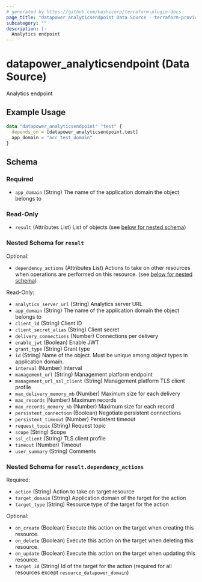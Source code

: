 ```yaml
---
# generated by https://github.com/hashicorp/terraform-plugin-docs
page_title: "datapower_analyticsendpoint Data Source - terraform-provider-datapower"
subcategory: ""
description: |-
  Analytics endpoint
---
```


# datapower_analyticsendpoint (Data Source)

Analytics endpoint

## Example Usage

```terraform
data "datapower_analyticsendpoint" "test" {
  depends_on = [datapower_analyticsendpoint.test]
  app_domain = "acc_test_domain"
}
```

<!-- schema generated by tfplugindocs -->
## Schema

### Required

- `app_domain` (String) The name of the application domain the object belongs to

### Read-Only

- `result` (Attributes List) List of objects (see [below for nested schema](#nestedatt--result))

<a id="nestedatt--result"></a>
### Nested Schema for `result`

Optional:

- `dependency_actions` (Attributes List) Actions to take on other resources when operations are performed on this resource. (see [below for nested schema](#nestedatt--result--dependency_actions))

Read-Only:

- `analytics_server_url` (String) Analytics server URL
- `app_domain` (String) The name of the application domain the object belongs to
- `client_id` (String) Client ID
- `client_secret_alias` (String) Client secret
- `delivery_connections` (Number) Connections per delivery
- `enable_jwt` (Boolean) Enable JWT
- `grant_type` (String) Grant type
- `id` (String) Name of the object. Must be unique among object types in application domain.
- `interval` (Number) Interval
- `management_url` (String) Management platform endpoint
- `management_url_ssl_client` (String) Management platform TLS client profile
- `max_delivery_memory_mb` (Number) Maximum size for each delivery
- `max_records` (Number) Maximum records
- `max_records_memory_kb` (Number) Maximum size for each record
- `persistent_connection` (Boolean) Negotiate persistent connections
- `persistent_timeout` (Number) Persistent timeout
- `request_topic` (String) Request topic
- `scope` (String) Scope
- `ssl_client` (String) TLS client profile
- `timeout` (Number) Timeout
- `user_summary` (String) Comments

<a id="nestedatt--result--dependency_actions"></a>
### Nested Schema for `result.dependency_actions`

Required:

- `action` (String) Action to take on target resource
- `target_domain` (String) Application domain of the target for the action
- `target_type` (String) Resource type of the target for the action

Optional:

- `on_create` (Boolean) Execute this action on the target when creating this resource.
- `on_delete` (Boolean) Execute this action on the target when deleting this resource.
- `on_update` (Boolean) Execute this action on the target when updating this resource.
- `target_id` (String) Id of the target for the action (required for all resources except `resource_datapower_domain`)
